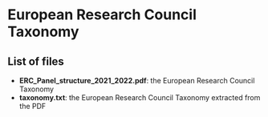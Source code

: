 # European Research Council Taxonomy 

## List of files

* **ERC_Panel_structure_2021_2022.pdf**: the European Research Council Taxonomy 
* **taxonomy.txt**: the European Research Council Taxonomy extracted from the PDF